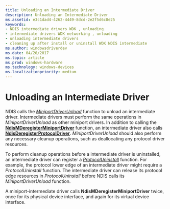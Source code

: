 ```yaml
---
title: Unloading an Intermediate Driver
description: Unloading an Intermediate Driver
ms.assetid: e3c1dad4-4262-4449-8dcd-2e2f5d6c8e25
keywords:
- NDIS intermediate drivers WDK , unloading
- intermediate drivers WDK networking , unloading
- unloading intermediate drivers
- cleaning up after install or uninstall WDK NDIS intermediate
ms.author: windowsdriverdev
ms.date: 04/20/2017
ms.topic: article
ms.prod: windows-hardware
ms.technology: windows-devices
ms.localizationpriority: medium
---
```


# Unloading an Intermediate Driver





NDIS calls the [*MiniportDriverUnload*](https://msdn.microsoft.com/library/windows/hardware/ff559378) function to unload an intermediate driver. Intermediate drivers must perform the same operations in *MiniportDriverUnload* as other miniport drivers. In addition to calling the [**NdisMDeregisterMiniportDriver**](https://msdn.microsoft.com/library/windows/hardware/ff563578) function, an intermediate driver also calls [**NdisDeregisterProtocolDriver**](https://msdn.microsoft.com/library/windows/hardware/ff561743). *MiniportDriverUnload* should also perform any necessary cleanup operations, such as deallocating any protocol driver resources.

To perform cleanup operations before a intermediate driver is uninstalled, an intermediate driver can register a [*ProtocolUninstall*](https://msdn.microsoft.com/library/windows/hardware/ff570279) function. For example, the protocol lower edge of an intermediate driver might require a *ProtocolUninstall* function. The intermediate driver can release its protocol edge resources in *ProtocolUninstall* before NDIS calls its *MiniportDriverUnload* function.

A miniport-intermediate driver calls **NdisMDeregisterMiniportDriver** twice, once for its physical device interface, and again for its virtual device interface.

 

 





